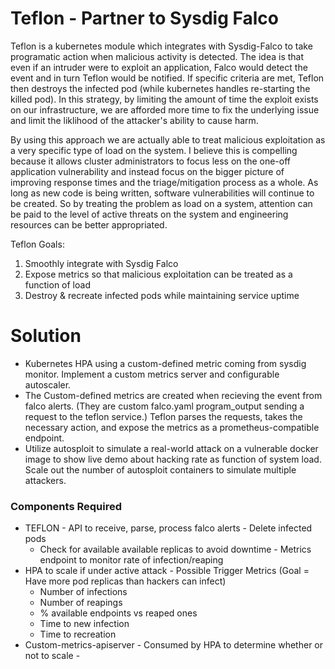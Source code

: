 # Teflon - Partner to Sysdig Falco
Teflon is a kubernetes module which integrates with Sysdig-Falco to take programatic action when malicious activity is detected. The idea is that even if an intruder were to exploit an application, Falco would detect the event and in turn Teflon would be notified.  If specific criteria are met, Teflon then destroys the infected pod (while kubernetes handles re-starting the killed pod). In this strategy, by limiting the amount of time the exploit exists on our infrastructure, we are afforded more time to fix the underlying issue and limit the liklihood of the attacker's ability to cause harm.

By using this approach we are actually able to treat malicious exploitation as a very specific type of load on the system. I believe this is compelling because it allows cluster administrators to focus less on the one-off application vulnerability and instead focus on the bigger picture of improving response times and the triage/mitigation process as a whole. As long as new code is being written, software vulnerabilities will continue to be created. So by treating the problem as load on a system, attention can be paid to the level of active threats on the system and engineering resources can be better appropriated.  

Teflon Goals:
  1) Smoothly integrate with Sysdig Falco
  2) Expose metrics so that malicious exploitation can be treated as a function of load
  3) Destroy & recreate infected pods while maintaining service uptime

# Solution
  - Kubernetes HPA using a custom-defined metric coming from sysdig monitor. Implement a custom metrics server and configurable autoscaler.
  - The Custom-defined metrics are created when recieving the event from falco alerts. (They are custom falco.yaml program_output sending a request to the teflon service.) Teflon parses the requests, takes the necessary action, and expose the metrics as a prometheus-compatible endpoint.
  - Utilize autosploit to simulate a real-world attack on a vulnerable docker image to show live demo about hacking rate as function of system load. Scale out the number of autosploit containers to simulate multiple attackers.

### Components Required
  -  TEFLON
    - API to receive, parse, process falco alerts
    - Delete infected pods
      - Check for available available replicas to avoid downtime
    -  Metrics endpoint to monitor rate of infection/reaping
  -  HPA to scale if under active attack
    - Possible Trigger Metrics (Goal = Have more pod replicas than hackers can infect)
      -  Number of infections
      -  Number of reapings
      -  % available endpoints vs reaped ones
      -  Time to new infection
      -  Time to recreation
  -  Custom-metrics-apiserver
    - Consumed by HPA to determine whether or not to scale
    - 

